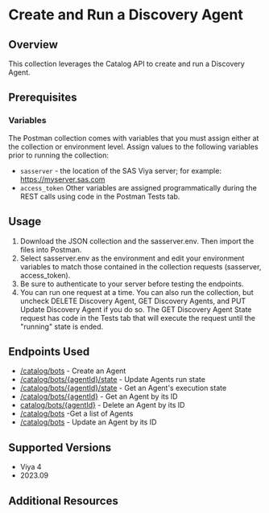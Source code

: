 # Create and Run a Discovery Agent
## Overview
This collection leverages the Catalog API to create and run a Discovery Agent.

## Prerequisites

### Variables
The Postman collection comes with variables that you must assign either at the collection or environment level. Assign values to the following variables prior to running the collection:
- `sasserver` - the location of the SAS Viya server; for example: https://myserver.sas.com
- `access_token`
Other variables are assigned programmatically during the REST calls using code in the Postman Tests tab.

## Usage
1. Download the JSON collection and the sasserver.env. Then import the files into Postman.
2. Select sasserver.env as the environment and edit your environment variables to match those contained in the collection requests (sasserver, access_token).
3. Be sure to authenticate to your server before testing the endpoints.
4. You can run one request at a time. You can also run the collection, but uncheck DELETE Discovery Agent, GET Discovery Agents, and PUT Update Discovery Agent if you do so.  The GET Discovery Agent State request has code in the Tests tab that will execute the request until the "running" state is ended.

 ## Endpoints Used
- [/catalog/bots](https://developer.sas.com/rest-apis/catalog/createAgent) - Create an Agent
- [/catalog/bots/{agentId}/state](https://developer.sas.com/rest-apis/catalog/updateAgentRunState) - Update Agents run state
- [/catalog/bots/{agentId}/state](https://developer.sas.com/rest-apis/catalog/getAgentRunState) - Get an Agent's execution state
- [/catalog/bots/{agentId}](https://developer.sas.com/rest-apis/catalog/getAgent) - Get an Agent by its ID
- [catalog/bots/{agentId}](https://developer.sas.com/rest-apis/catalog/deleteAgent) - Delete an Agent by its ID
- [/catalog/bots](https://developer.sas.com/rest-apis/catalog/getAgents) -Get a list of Agents
- [/catalog/bots](https://developer.sas.com/rest-apis/catalog/updateAgent) - Update an Agent by its ID

## Supported Versions
- Viya 4
- 2023.09
## Additional Resources
